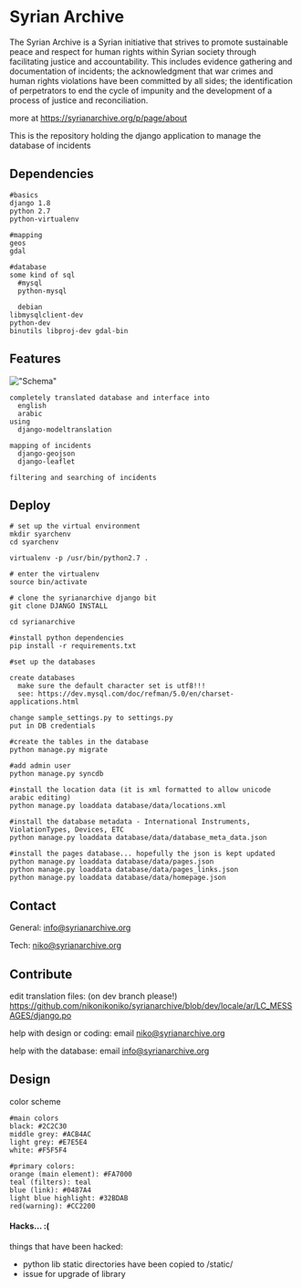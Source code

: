 # Syrian Archive

The Syrian Archive is a Syrian initiative that strives to promote sustainable peace and respect for human rights within Syrian society through facilitating justice and accountability.
This includes evidence gathering and documentation of incidents; the acknowledgment that war crimes and human rights violations have been committed by all sides; the identification of perpetrators to end the cycle of impunity and the development of a process of justice and reconciliation.

more at https://syrianarchive.org/p/page/about

This is the repository holding the django application to manage the database of incidents

## Dependencies

    #basics
    django 1.8
    python 2.7
    python-virtualenv

    #mapping
    geos
    gdal

    #database
    some kind of sql
      #mysql
      python-mysql

      debian
    libmysqlclient-dev
    python-dev
    binutils libproj-dev gdal-bin

## Features

!["Schema"](https://raw.githubusercontent.com/nikonikoniko/syrianarchive/dev/schema.png)

    completely translated database and interface into
      english
      arabic
    using
      django-modeltranslation

    mapping of incidents
      django-geojson
      django-leaflet

    filtering and searching of incidents

## Deploy

    # set up the virtual environment
    mkdir syarchenv
    cd syarchenv

    virtualenv -p /usr/bin/python2.7 .

    # enter the virtualenv
    source bin/activate

    # clone the syrianarchive django bit
    git clone DJANGO INSTALL

    cd syrianarchive

    #install python dependencies
    pip install -r requirements.txt

    #set up the databases

    create databases
      make sure the default character set is utf8!!!
      see: https://dev.mysql.com/doc/refman/5.0/en/charset-applications.html

    change sample_settings.py to settings.py
    put in DB credentials

    #create the tables in the database
    python manage.py migrate

    #add admin user
    python manage.py syncdb

    #install the location data (it is xml formatted to allow unicode arabic editing)
    python manage.py loaddata database/data/locations.xml

    #install the database metadata - International Instruments, ViolationTypes, Devices, ETC
    python manage.py loaddata database/data/database_meta_data.json

    #install the pages database... hopefully the json is kept updated
    python manage.py loaddata database/data/pages.json
    python manage.py loaddata database/data/pages_links.json
    python manage.py loaddata database/data/homepage.json



## Contact

General:
info@syrianarchive.org

Tech:
niko@syrianarchive.org

## Contribute

edit translation files:
    (on dev branch please!) https://github.com/nikonikoniko/syrianarchive/blob/dev/locale/ar/LC_MESSAGES/django.po

help with design or coding:
    email niko@syrianarchive.org

help with the database:
    email info@syrianarchive.org

## Design

color scheme

    #main colors
    black: #2C2C30
    middle grey: #ACB4AC
    light grey: #E7E5E4
    white: #F5F5F4

    #primary colors:
    orange (main element): #FA7000
    teal (filters): teal
    blue (link): #0487A4
    light blue highlight: #32BDAB
    red(warning): #CC2200



#### Hacks... :(

things that have been hacked:
 - python lib static directories have been copied to /static/
  - issue for upgrade of library




